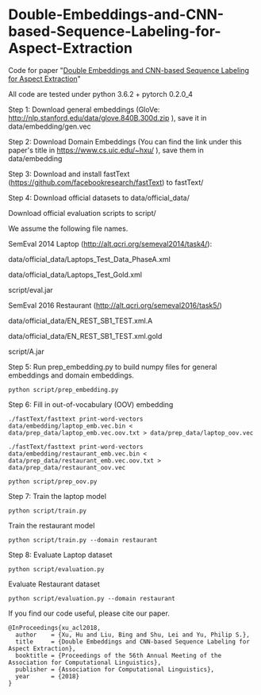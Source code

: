 # Double-Embeddings-and-CNN-based-Sequence-Labeling-for-Aspect-Extraction
Code for paper "[Double Embeddings and CNN-based Sequence Labeling for Aspect Extraction](http://www.aclweb.org/anthology/P18-2094)"


All code are tested under python 3.6.2 + pytorch 0.2.0_4

Step 1: Download general embeddings (GloVe: http://nlp.stanford.edu/data/glove.840B.300d.zip ), save it in data/embedding/gen.vec 

Step 2: Download Domain Embeddings (You can find the link under this paper's title in https://www.cs.uic.edu/~hxu/ ), save them in data/embedding

Step 3:
Download and install fastText (https://github.com/facebookresearch/fastText) to fastText/

Step 4: 
Download official datasets to data/official_data/

Download official evaluation scripts to script/

We assume the following file names.

SemEval 2014 Laptop (http://alt.qcri.org/semeval2014/task4/):

data/official_data/Laptops_Test_Data_PhaseA.xml

data/official_data/Laptops_Test_Gold.xml

script/eval.jar

SemEval 2016 Restaurant (http://alt.qcri.org/semeval2016/task5/)

data/official_data/EN_REST_SB1_TEST.xml.A

data/official_data/EN_REST_SB1_TEST.xml.gold

script/A.jar

Step 5: Run prep_embedding.py to build numpy files for general embeddings and domain embeddings.
```
python script/prep_embedding.py
```

Step 6: Fill in out-of-vocabulary (OOV) embedding
```
./fastText/fasttext print-word-vectors data/embedding/laptop_emb.vec.bin < data/prep_data/laptop_emb.vec.oov.txt > data/prep_data/laptop_oov.vec

./fastText/fasttext print-word-vectors data/embedding/restaurant_emb.vec.bin < data/prep_data/restaurant_emb.vec.oov.txt > data/prep_data/restaurant_oov.vec

python script/prep_oov.py
```

Step 7: Train the laptop model
```
python script/train.py
```
Train the restaurant model
```
python script/train.py --domain restaurant 
```

Step 8: Evaluate Laptop dataset
```
python script/evaluation.py
```
Evaluate Restaurant dataset
```
python script/evaluation.py --domain restaurant 
```

If you find our code useful, please cite our paper.
```
@InProceedings{xu_acl2018,
  author    = {Xu, Hu and Liu, Bing and Shu, Lei and Yu, Philip S.},
  title     = {Double Embeddings and CNN-based Sequence Labeling for Aspect Extraction},
  booktitle = {Proceedings of the 56th Annual Meeting of the Association for Computational Linguistics},
  publisher = {Association for Computational Linguistics},
  year      = {2018}
}
```
